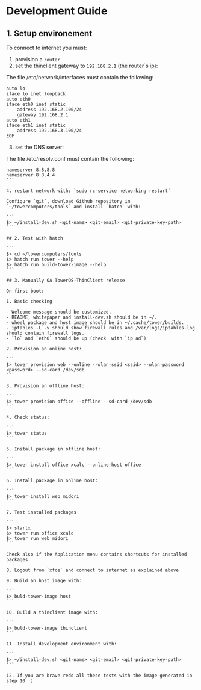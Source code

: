 # Development Guide

## 1. Setup environement

To connect to internet you must:

1. provision a `router`
2. set the thinclient gateway to `192.168.2.1` (the router`s ip):

The file /etc/network/interfaces must contain the following:

```
auto lo
iface lo inet loopback
auto eth0
iface eth0 inet static
    address 192.168.2.100/24
    gateway 192.168.2.1
auto eth1
iface eth1 inet static
    address 192.168.3.100/24
EOF
```
3. set the DNS server:

The file /etc/resolv.conf must contain the following:
````
nameserver 8.8.8.8
nameserver 8.8.4.4
```

4. restart network with: `sudo rc-service networking restart`

Configure `git`, download Github repository in `~/towercomputers/tools` and install `hatch` with:

```
$> ~/install-dev.sh <git-name> <git-email> <git-private-key-path>
```

## 2. Test with hatch

```
$> cd ~/towercomputers/tools
$> hatch run tower --help
$> hatch run build-tower-image --help
```

## 3. Manually QA TowerOS-ThinClient release

On first boot:

1. Basic checking

- Welcome message should be customized.
- README, whitepaper and install-dev.sh should be in ~/.
- wheel package and host image should be in ~/.cache/tower/builds.
- iptables -L -v should show firewall rules and /var/logs/iptables.log should contain firewall logs.
- `lo` and `eth0` should be up (check  with `ip ad`)

2. Provision an online host:

```
$> tower provision web --online --wlan-ssid <ssid> --wlan-password <password> --sd-card /dev/sdb 
```

3. Provision an offline host:

```
$> tower provision office --offline --sd-card /dev/sdb
```

4. Check status:

```
$> tower status
```

5. Install package in offline host:

```
$> tower install office xcalc --online-host office
```

6. Install package in online host:

```
$> tower install web midori
```

7. Test installed packages

```
$> startx
$> tower run office xcalc
$> tower run web midori
```

Check also if the Application menu contains shortcuts for installed packages.

8. Logout from `xfce` and connect to internet as explained above

9. Build an host image with:

```
$> buld-tower-image host
```

10. Build a thinclient image with:

```
$> buld-tower-image thinclient
```

11. Install development environment with:

```
$> ~/install-dev.sh <git-name> <git-email> <git-private-key-path>
```

12. If you are brave redo all these tests with the image generated in step 10 :)
